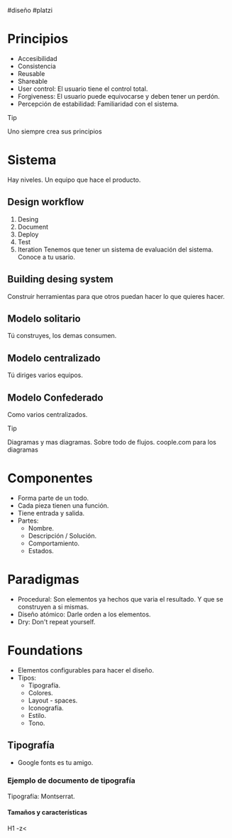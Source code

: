 #diseño #platzi 
# Principios
- Accesibilidad
- Consistencia
- Reusable
- Shareable
- User control: El usuario tiene el control total.
- Forgiveness: El usuario puede equivocarse y deben tener un perdón.
- Percepción de estabilidad: Familiaridad con el sistema.

> [!tip]
> Uno siempre crea sus principios

# Sistema
Hay niveles.
Un equipo que hace el producto.
## Design workflow
1. Desing
2. Document
3. Deploy
4. Test
5. Iteration
Tenemos que tener un sistema de evaluación del sistema.
Conoce a tu usario.
## Building desing system
Construir herramientas para que otros puedan hacer lo que quieres hacer.
## Modelo solitario
Tú construyes, los demas consumen.
## Modelo centralizado
Tú diriges varios equipos.
## Modelo Confederado
Como varios centralizados.

> [!tip]
> Diagramas y mas diagramas. Sobre todo de flujos. coople.com para los diagramas
# Componentes
- Forma parte de un todo.
- Cada pieza tienen una función.
- Tiene entrada y salida.
- Partes:
	- Nombre.
	- Descripción / Solución.
	- Comportamiento.
	- Estados.
# Paradigmas
- Procedural: Son elementos ya hechos que varia el resultado. Y que se construyen a si mismas.
- Diseño atómico: Darle orden a los elementos.
- Dry: Don't repeat yourself.
# Foundations
- Elementos configurables para hacer el diseño.
- Tipos:
	- Tipografía.
	- Colores.
	- Layout - spaces.
	- Iconografía.
	- Estilo.
	- Tono.
## Tipografía
- Google fonts es tu amigo.
### Ejemplo de documento de tipografía
Tipografía: Montserrat.
#### Tamaños y características
H1 -z<
